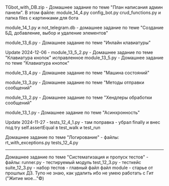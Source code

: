 TGbot_with_DB.zip - Домашнее задание по теме "План написания админ панели". В этом файле: module_14_4.py  config_bot.py  crud_functions.py и папка files с картинками для бота

module_14_1.py и not_telegram.db - домашнее задание по теме "Создание БД, добавление, выбор и удаление элементов"

module_13_6.py - Домашнее задание по теме "Инлайн клавиатуры"

Update 2024-12-06 - module_13_5_2.py - Домашнее задание по теме "Клавиатура кнопок" исправленное
module_13_5.py - Домашнее задание по теме "Клавиатура кнопок"

module_13_4.py - Домашнее задание по теме "Машина состояний"

module_13_3.py - Домашнее задание по теме "Методы отправки сообщений"

module_13_2.py - Домашнее задание по теме "Хендлеры обработки сообщений"

module_13_1.py - Домашнее задание по теме "Асинхронность"

Update 2024-11-27 - tests_12_4_1.py - там поправка - убрал finally и внес под try self.assertEqual  в test_walk и test_run

Домашнее задание по теме "Логирование" - файлы:
rt_with_exceptions.py
tests_12_4.py

---------------------------------------------------

Домашнее задание по теме "Систематизация и пропуск тестов" - файлы:
runner.py - тестируемый модуль
test_12_3.py - тесткейс
suite_12_3.py - набор тестов - главный файл
файл module - старье от прошлых ДЗ. Тупо не знаю, как удалить ибо не умею работать с Гит ("Житие мое..."©)
